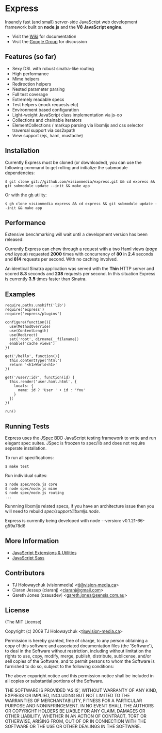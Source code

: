
# Express
      
  Insanely fast (and small) server-side JavaScript web development framework
  built on **node.js** and the **V8 JavaScript engine**.

  * Visit the [Wiki](http://wiki.github.com/visionmedia/express) for documentation
  * Visit the [Google Group](http://groups.google.com/group/express-js) for discussion

## Features (so far)

  * Sexy DSL with robust sinatra-like routing
  * High performance
  * Mime helpers
  * Redirection helpers
  * Nested parameter parsing
  * Full test coverage
  * Extremely readable specs
  * Test helpers (mock requests etc)
  * Environment based configuration
  * Light-weight JavaScript class implementation via js-oo
  * Collections and chainable iterators
  * ElementCollections / markup parsing via libxmljs and css selector traversal support via css2xpath
  * View support (ejs, haml, mustache)
  
## Installation

Currently Express must be cloned (or downloaded), you can use the following command to
get rolling and initialize the submodule dependencies:

    $ git clone git://github.com/visionmedia/express.git && cd express && git submodule update --init && make app
    
Or with the [gh](http://github.com/visionmedia/gh) utility:

    $ gh clone visionmedia express && cd express && git submodule update --init && make app

## Performance

  Extensive benchmarking will wait until a development version
  has been released. 
  
  Currently Express can chew through a request with a two Haml views (*page and layout*) 
  requested **2000** times with concurrency of **80** in **2.4** seconds and **814**
  requests per second. With no caching involved.
  
  An identical Sinatra application was served with the **Thin** HTTP server
  and scored **8.3** seconds and **238** requests per second. In this situation
  Express is currently **3.5** times faster than Sinatra.

## Examples

    require.paths.unshift('lib')
    require('express')
    require('express/plugins')
    
    configure(function(){
      use(MethodOverride)
      use(ContentLength)
      use(Redirect)
      set('root', dirname(__filename))
      enable('cache views')
    })
    
    get('/hello', function(){
      this.contentType('html')
      return '<h1>World<h1>'
    })
    
    get('/user/:id?', function(id) {
      this.render('user.haml.html', {
        locals: {
          name: id ? 'User ' + id : 'You' 
        }
      })
    })
    
    run()
  
## Running Tests

Express uses the [JSpec](http://jspec.info) BDD JavaScript testing
framework to write and run elegant spec suites. JSpec is froozen 
to spec/lib and does not require seperate installation.

To run all specifications:

    $ make test
    
Run individual suites:

    $ node spec/node.js core
    $ node spec/node.js mime
    $ node spec/node.js routing
    ...
    
Runnning libxmljs related specs, if you have an architecture issue
then you will need to rebuild _spec/support/libxmljs.node_.

Express is currently being developed with node --version:
    v0.1.21-66-g59a78d6
    
## More Information

  * [JavaScript Extensions &amp; Utilities](http://github.com/visionmedia/ext.js)
  * [JavaScript Sass](http://github.com/visionmedia/sass.js)
    
## Contributors

  * TJ Holowaychuk (visionmedia) &lt;tj@vision-media.ca&gt;
  * Ciaran Jessup (ciaranj) &lt;ciaranj@gmail.com&gt;
  * Gareth Jones (csausdev) &lt;gareth.jones@sensis.com.au&gt;
    
## License 

(The MIT License)

Copyright (c) 2009 TJ Holowaychuk &lt;tj@vision-media.ca&gt;

Permission is hereby granted, free of charge, to any person obtaining
a copy of this software and associated documentation files (the
'Software'), to deal in the Software without restriction, including
without limitation the rights to use, copy, modify, merge, publish,
distribute, sublicense, and/or sell copies of the Software, and to
permit persons to whom the Software is furnished to do so, subject to
the following conditions:

The above copyright notice and this permission notice shall be
included in all copies or substantial portions of the Software.

THE SOFTWARE IS PROVIDED 'AS IS', WITHOUT WARRANTY OF ANY KIND,
EXPRESS OR IMPLIED, INCLUDING BUT NOT LIMITED TO THE WARRANTIES OF
MERCHANTABILITY, FITNESS FOR A PARTICULAR PURPOSE AND NONINFRINGEMENT.
IN NO EVENT SHALL THE AUTHORS OR COPYRIGHT HOLDERS BE LIABLE FOR ANY
CLAIM, DAMAGES OR OTHER LIABILITY, WHETHER IN AN ACTION OF CONTRACT,
TORT OR OTHERWISE, ARISING FROM, OUT OF OR IN CONNECTION WITH THE
SOFTWARE OR THE USE OR OTHER DEALINGS IN THE SOFTWARE.
